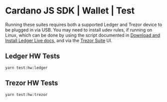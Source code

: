 # Cardano JS SDK | Wallet | Test

Running these suites requires both a supported Ledger and Trezor device to be plugged in via USB. You may need to
install udev rules, if running on Linux, which can be done by using the script documented in
[Download and Install Ledger Live docs], and via the [Trezor Suite] UI.

[download and install ledger live docs]: https://support.ledger.com/hc/en-us/articles/4404389606417-Download-and-install-Ledger-Live?docs=true
[trezor suite]: https://trezor.io/trezor-suite

## Ledger HW Tests

`yarn test:hw:ledger`

## Trezor HW Tests

`yarn test:hw:trezor`
